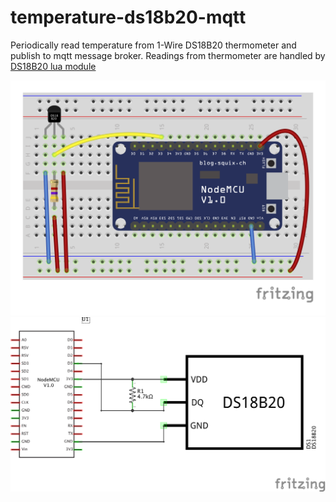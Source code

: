 # temperature-ds18b20-mqtt 

Periodically read temperature from 1-Wire DS18B20 thermometer and publish to mqtt message broker. Readings from thermometer are handled by [DS18B20 lua module](https://github.com/nodemcu/nodemcu-firmware/tree/dev/lua_modules/ds18b20)

![NodeMCU v1.0 DS18B20 Breadboard](../../doc/sch/nodemcuv1_ds18b20_bb.png)
![NodeMCU v1.0 DS18B20 Schema](../../doc/sch/nodemcuv1_ds18b20_schem.png)
